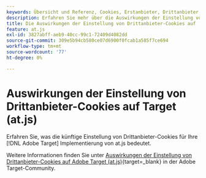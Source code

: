```yaml
---
keywords: Übersicht und Referenz, Cookies, Erstanbieter, Drittanbieter, Erstanbieter, Drittanbieter, Drittanbieter, Erstanbieter, Drittanbieter, Drittanbieter, Drittanbieter, at.js
description: Erfahren Sie mehr über die Auswirkungen der Einstellung von Drittanbieter-Cookies auf  [!DNL Adobe Target] at.js)
title: Die Auswirkungen der Einstellung von Drittanbieter-Cookies auf  [!DNL Adobe Target] at.js)
feature: at.js
exl-id: 3827abff-aeb9-40cc-99c1-72409d4082dd
source-git-commit: 309e5b94cb580ce07d6900f0fcab1a585f7ce694
workflow-type: tm+mt
source-wordcount: '77'
ht-degree: 0%

---
```


# Auswirkungen der Einstellung von Drittanbieter-Cookies auf Target (at.js)

Erfahren Sie, was die künftige Einstellung von Drittanbieter-Cookies für Ihre [!DNL Adobe Target] Implementierung von at.js bedeutet.

Weitere Informationen finden Sie unter [Auswirkungen der Einstellung von Drittanbieter-Cookies auf Adobe Target (at.js)](https://experienceleaguecommunities.adobe.com/t5/adobe-target-blogs/the-impact-of-third-party-cookie-deprecation-on-adobe-target-at/ba-p/661615?search=Third%20Party%20Cookie%20Deprecation){target=_blank} in der Adobe Target-Community.
